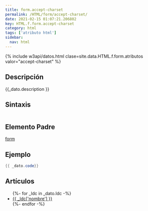 ```yaml
---
title: form.accept-charset
permalink: /HTML/form/accept-charset/
date: 2021-02-15 01:07:21.206802
key: HTML.f.form.accept-charset
category: html
tags: ['atributo html']
sidebar: 
  nav: html
---
```


{% include w3api/datos.html clase=site.data.HTML.f.form.atributos valor="accept-charset" %}

## Descripción
{{_dato.description }}

## Sintaxis
~~~html
~~~

## Elemento Padre
[form](/HTML/form/)

## Ejemplo
~~~java
{{ _dato.code}}
~~~

## Artículos
<ul>
{%- for _ldc in _dato.ldc -%}
   <li>
       <a href="{{_ldc['url'] }}">{{ _ldc['nombre'] }}</a>
   </li>
{%- endfor -%}
</ul>
